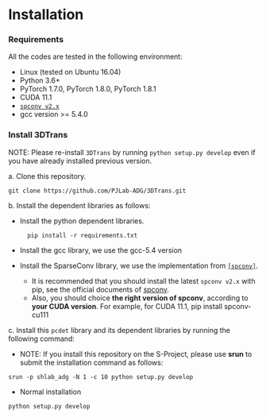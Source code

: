 # Installation

### Requirements
All the codes are tested in the following environment:
* Linux (tested on Ubuntu 16.04)
* Python 3.6+
* PyTorch 1.7.0, PyTorch 1.8.0, PyTorch 1.8.1
* CUDA 11.1
* [`spconv v2.x`](https://github.com/traveller59/spconv)
* gcc version >= 5.4.0


### Install 3DTrans
NOTE: Please re-install `3DTrans` by running `python setup.py develop` even if you have already installed previous version.

a. Clone this repository.
```shell
git clone https://github.com/PJLab-ADG/3DTrans.git
```

b. Install the dependent libraries as follows:

* Install the python dependent libraries.
  ```shell
    pip install -r requirements.txt 
  ```

* Install the gcc library, we use the gcc-5.4 version

* Install the SparseConv library, we use the implementation from [`[spconv]`](https://github.com/traveller59/spconv). 
    * It is recommended that you should install the latest `spconv v2.x` with pip, see the official documents of [spconv](https://github.com/traveller59/spconv).
    * Also, you should choice **the right version of spconv**, according to **your CUDA version**. For example, for CUDA 11.1, pip install spconv-cu111
  
c. Install this `pcdet` library and its dependent libraries by running the following command:
* NOTE: If you install this repository on the S-Project, please use **srun** to submit the installation command as follows:
```shell
srun -p shlab_adg -N 1 -c 10 python setup.py develop
```

* Normal installation
```shell
python setup.py develop
```
